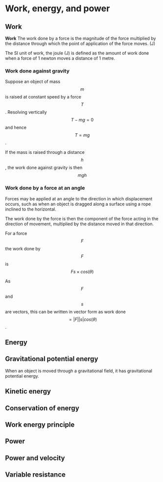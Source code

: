 # Work, energy, and power

## Work

**Work** The work done by a force is the magnitude of the force multiplied by the distance through which the point of application of the force moves. (J)

The SI unit of work, the joule (J) is defined as the amount of work done when a force of 1 newton moves a distance of 1 metre.

### Work done against gravity

Suppose an object of mass $$m$$ is raised at constant speed by a force $$T$$.
Resolving vertically $$T - mg = 0$$ and hence $$T = mg$$.

If the mass is raised through a distance $$h$$, the work done against gravity is then $$mgh$$

### Work done by a force at an angle

Forces may be applied at an angle to the direction in which displacement occurs, such as when an object is dragged along a surface using a rope inclined to the horizontal.

The work done by the force is then the component of the force acting in the direction of movement, multiplied by the distance moved in that direction.

For a force $$F$$ the work done by $$F$$ is $$Fs\times cos(\theta)$$

As $$F$$ and $$s$$ are vectors, this can be written in vector form as work done $$= |F||s|cos(\theta)$$.

## Energy

## Gravitational potential energy

When an object is moved through a gravitational field, it has  gravitational potential energy.

## Kinetic energy

## Conservation of energy

## Work energy principle



## Power

## Power and velocity

## Variable resistance



